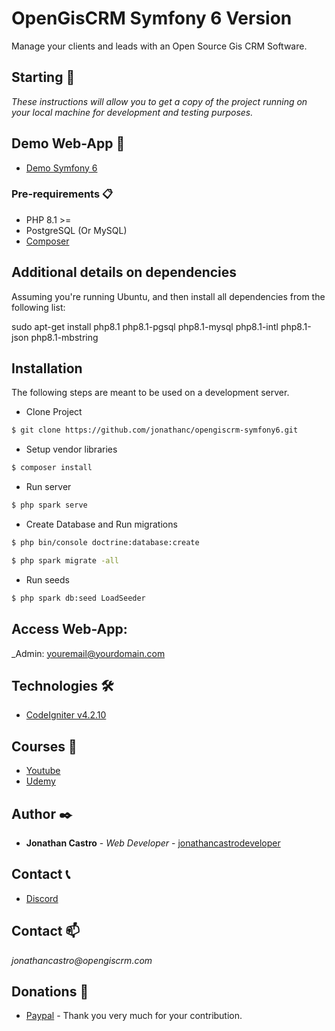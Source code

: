 # OpenGisCRM Symfony 6 Version
Manage your clients and leads with an Open Source Gis CRM Software.

## Starting 🚀

_These instructions will allow you to get a copy of the project running on your local machine for development and testing purposes._

## Demo Web-App :movie_camera: 


* [Demo Symfony 6](https://www.youtube.com/watch?v=nDQmo14mxuk)

### Pre-requirements 📋

- PHP 8.1 >=
- PostgreSQL (Or MySQL)
- [Composer](https://getcomposer.org/)

## Additional details on dependencies

Assuming you're running Ubuntu, and then install all dependencies from the following list:

sudo apt-get install php8.1 php8.1-pgsql php8.1-mysql php8.1-intl php8.1-json php8.1-mbstring

## Installation

The following steps are meant to be used on a development server.


- Clone Project

```bash
$ git clone https://github.com/jonathanc/opengiscrm-symfony6.git
``` 
- Setup vendor libraries 

```bash
$ composer install
```
- Run server 

```bash
$ php spark serve
```
- Create Database and Run migrations

```bash
$ php bin/console doctrine:database:create
```

```bash
$ php spark migrate -all
```

- Run seeds

```bash
$ php spark db:seed LoadSeeder
```

## Access Web-App:

_Admin: youremail@yourdomain.com

## Technologies 🛠️

* [CodeIgniter v4.2.10](https://codeigniter.com/user_guide/index.html) 

## Courses :movie_camera: 

* [Youtube](https://www.youtube.com/channel/UCh7tHVI7ZmqJbJmpPlvl7HQ)
* [Udemy](https://www.udemy.com/course/codeigniter-4-desarrollando-en-linux/?referralCode=9607DCD14D42AE5C29F9)    

## Author ✒️

* **Jonathan Castro** - *Web Developer* - [jonathancastrodeveloper](https://github.com/jonathancastrodeveloper)

## Contact :telephone_receiver:

* [Discord](https://discord.gg/hzgXcPxkmq)

## Contact :mailbox:

_jonathancastro@opengiscrm.com_

## Donations 🎁

* [Paypal](https://paypal.me/joncastroweb?locale.x=es_XC) - Thank you very much for your contribution.
